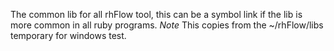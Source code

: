 The common lib for all rhFlow tool, this can be a symbol link if the lib is more common in all ruby programs.
*Note*
This copies from the ~/rhFlow/libs temporary for windows test.